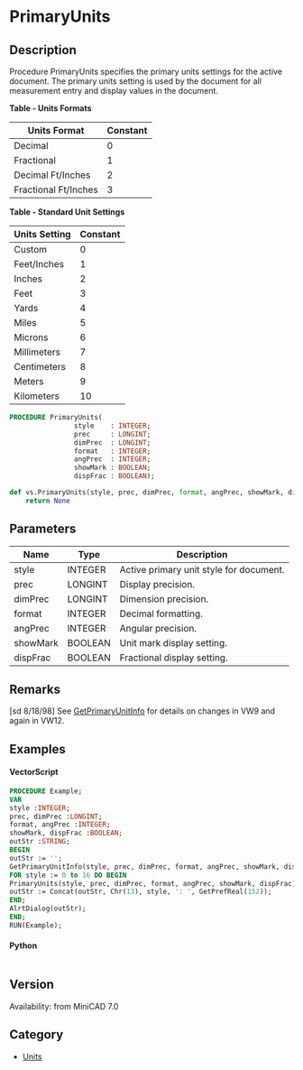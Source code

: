 # PrimaryUnits

## Description
Procedure PrimaryUnits specifies the primary units settings for the active document. The primary units setting is used by the document for all measurement entry and display values in the document. 


**Table - Units Formats**

| Units Format         | Constant |
|--------------------- |----------|
| Decimal              | 0        |
| Fractional           | 1        |
| Decimal Ft/Inches    | 2        |
| Fractional Ft/Inches | 3        |

**Table - Standard Unit Settings**

| Units Setting | Constant |
|---------------|----------|
| Custom        | 0        |
| Feet/Inches   | 1        |
| Inches        | 2        |
| Feet          | 3        |
| Yards         | 4        |
| Miles         | 5        |
| Microns       | 6        |
| Millimeters   | 7        |
| Centimeters   | 8        |
| Meters        | 9        |
| Kilometers    | 10       |

```pascal
PROCEDURE PrimaryUnits(
				style    : INTEGER;
				prec     : LONGINT;
				dimPrec  : LONGINT;
				format   : INTEGER;
				angPrec  : INTEGER;
				showMark : BOOLEAN;
				dispFrac : BOOLEAN);
```

```python
def vs.PrimaryUnits(style, prec, dimPrec, format, angPrec, showMark, dispFrac):
    return None
```

## Parameters
|Name|Type|Description|
|---|---|---|
|style|INTEGER|Active primary unit style for document.|
|prec|LONGINT|Display precision.|
|dimPrec|LONGINT|Dimension precision.|
|format|INTEGER|Decimal formatting.|
|angPrec|INTEGER|Angular precision.|
|showMark|BOOLEAN|Unit mark display setting.|
|dispFrac|BOOLEAN|Fractional display setting.|

## Remarks
[sd 8/18/98]
See [GetPrimaryUnitInfo](GetPrimaryUnitInfo.md) for details on changes in VW9 and again in VW12.

## Examples
#### VectorScript ####
```pascal
PROCEDURE Example;
VAR
style :INTEGER;
prec, dimPrec :LONGINT;
format, angPrec :INTEGER;
showMark, dispFrac :BOOLEAN;
outStr :STRING;
BEGIN
outStr := '';
GetPrimaryUnitInfo(style, prec, dimPrec, format, angPrec, showMark, dispFrac);
FOR style := 0 to 16 DO BEGIN
PrimaryUnits(style, prec, dimPrec, format, angPrec, showMark, dispFrac);
outStr := Concat(outStr, Chr(13), style, ': ', GetPrefReal(152));
END;
AlrtDialog(outStr);
END;
RUN(Example);
```
#### Python ####
```python

```

## Version
Availability: from MiniCAD 7.0

## Category
* [Units](../Categories/Units.md)
